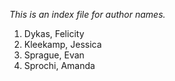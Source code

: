 *This is an index file for author names.*

1. Dykas, Felicity
2. Kleekamp, Jessica
3. Sprague, Evan
4. Sprochi, Amanda
